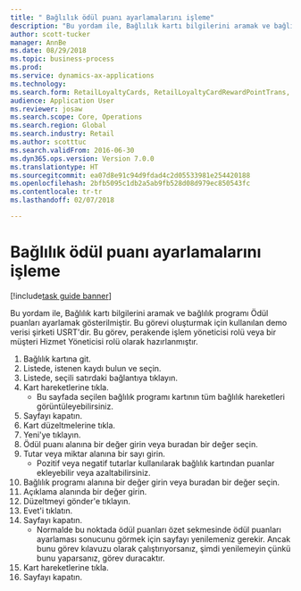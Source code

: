 ```yaml
--- 
title: " Bağlılık ödül puanı ayarlamalarını işleme"
description: "Bu yordam ile, Bağlılık kartı bilgilerini aramak ve bağlılık programı Ödül puanları ayarlamak gösterilmiştir."
author: scott-tucker
manager: AnnBe
ms.date: 08/29/2018
ms.topic: business-process
ms.prod: 
ms.service: dynamics-ax-applications
ms.technology: 
ms.search.form: RetailLoyaltyCards, RetailLoyaltyCardRewardPointTrans, RetailLoyaltyCardRewardPointAdjustment, RetailAffiliationLookup
audience: Application User
ms.reviewer: josaw
ms.search.scope: Core, Operations
ms.search.region: Global
ms.search.industry: Retail
ms.author: scotttuc
ms.search.validFrom: 2016-06-30
ms.dyn365.ops.version: Version 7.0.0
ms.translationtype: HT
ms.sourcegitcommit: ea07d8e91c94d9fdad4c2d05533981e254420188
ms.openlocfilehash: 2bfb5095c1db2a5ab9fb528d08d979ec850543fc
ms.contentlocale: tr-tr
ms.lasthandoff: 02/07/2018

---
```

# <a name="process-loyalty-reward-point-adjustments"></a> Bağlılık ödül puanı ayarlamalarını işleme

[!include[task guide banner](../includes/task-guide-banner.md)]

Bu yordam ile, Bağlılık kartı bilgilerini aramak ve bağlılık programı Ödül puanları ayarlamak gösterilmiştir. Bu görevi oluşturmak için kullanılan demo verisi şirketi USRT'dir. Bu görev, perakende işlem yöneticisi rolü veya bir müşteri Hizmet Yöneticisi rolü olarak hazırlanmıştır.

1. Bağlılık kartına git.
2. Listede, istenen kaydı bulun ve seçin.
3. Listede, seçili satırdaki bağlantıya tıklayın.
4. Kart hareketlerine tıkla.
    * Bu sayfada seçilen bağlılık programı kartının tüm bağlılık hareketleri görüntüleyebilirsiniz.  
5. Sayfayı kapatın.
6. Kart düzeltmelerine tıkla.
7. Yeni'ye tıklayın.
8. Ödül puanı alanına bir değer girin veya buradan bir değer seçin.
9. Tutar veya miktar alanına bir sayı girin.
    * Pozitif veya negatif tutarlar kullanılarak bağlılık kartından puanlar ekleyebilir veya azaltabilirsiniz.  
10. Bağlılık programı alanına bir değer girin veya buradan bir değer seçin.
11. Açıklama alanında bir değer girin.
12. Düzeltmeyi gönder'e tıklayın.
13. Evet'i tıklatın.
14. Sayfayı kapatın.
    * Normalde bu noktada ödül puanları özet sekmesinde ödül puanları ayarlaması sonucunu görmek için sayfayı yenilemeniz gerekir. Ancak bunu görev kılavuzu olarak çalıştırıyorsanız, şimdi yenilemeyin çünkü bunu yaparsanız, görev duracaktır.  
15. Kart hareketlerine tıkla.
16. Sayfayı kapatın.


